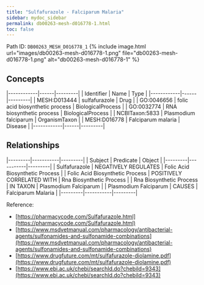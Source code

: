```yaml
---
title: "Sulfafurazole - Falciparum Malaria"
sidebar: mydoc_sidebar
permalink: db00263-mesh-d016778-1.html
toc: false 
---
```



Path ID: `DB00263_MESH_D016778_1`
{% include image.html url="images/db00263-mesh-d016778-1.png" file="db00263-mesh-d016778-1.png" alt="db00263-mesh-d016778-1" %}

## Concepts

|------------|------|---------|
| Identifier | Name | Type    |
|------------|------|---------|
| MESH:D013444 | sulfafurazole | Drug |
| GO:0046656 | folic acid biosynthetic process | BiologicalProcess |
| GO:0032774 | RNA biosynthetic process | BiologicalProcess |
| NCBITaxon:5833 | Plasmodium falciparum | OrganismTaxon |
| MESH:D016778 | Falciparum malaria | Disease |
|------------|------|---------|

## Relationships

|---------|-----------|---------|
| Subject | Predicate | Object  |
|---------|-----------|---------|
| Sulfafurazole | NEGATIVELY REGULATES | Folic Acid Biosynthetic Process |
| Folic Acid Biosynthetic Process | POSITIVELY CORRELATED WITH | Rna Biosynthetic Process |
| Rna Biosynthetic Process | IN TAXON | Plasmodium Falciparum |
| Plasmodium Falciparum | CAUSES | Falciparum Malaria |
|---------|-----------|---------|

Reference: 
  - [https://pharmacycode.com/Sulfafurazole.html](https://pharmacycode.com/Sulfafurazole.html)
  - [https://www.msdvetmanual.com/pharmacology/antibacterial-agents/sulfonamides-and-sulfonamide-combinations](https://www.msdvetmanual.com/pharmacology/antibacterial-agents/sulfonamides-and-sulfonamide-combinations)
  - [https://www.drugfuture.com/mt/sulfafurazole-diolamine.pdf](https://www.drugfuture.com/mt/sulfafurazole-diolamine.pdf)
  - [https://www.ebi.ac.uk/chebi/searchId.do?chebiId=9343](https://www.ebi.ac.uk/chebi/searchId.do?chebiId=9343)
